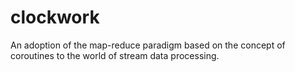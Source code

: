 clockwork
=========

An adoption of the map-reduce paradigm based on the concept of coroutines to the world of stream data processing.

